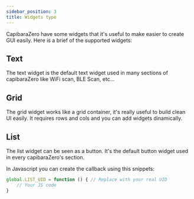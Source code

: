 ```yaml
---
sidebar_position: 3
title: Widgets type
---
```


CapibaraZero have some widgets that it's useful to make easier to create GUI easily. Here is a brief of the supported widgets:

## Text

The text widget is the default text widget used in many sections of capibaraZero like WiFi scan, BLE Scan, etc...

## Grid

The grid widget works like a grid container, it's really useful to build clean UI easily. It requires rows and cols and you can add widgets dinamically.

## List

The list widget can be seen as a button. It's the default button widget used in every capibaraZero's section. 

In Javascript you can create the callback using this snippets: 

```js
global.LIST_UID = function () { // Replace with your real UID
	// Your JS code
}
```